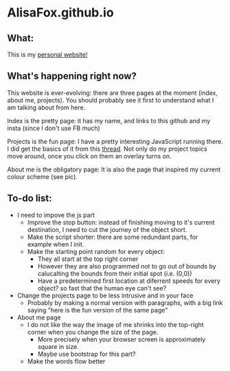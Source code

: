 # AlisaFox.github.io

## What:
This is my [personal website!](https://alisagagina.github.io/)

## What's happening right now?
This website is ever-evolving: there are three pages at the moment (index, about me, projects). 
You should probably see it first to understand what I am talking about from here.

Index is the pretty page: it has my name, and links to this github and my insta (since I don't use FB much)

Projects is the fun page: I have a pretty interesting JavaScript running there. I did get the basics of it from this [thread](https://stackoverflow.com/questions/10385950/how-to-get-a-div-to-randomly-move-around-a-page-using-jquery-or-css). Not only do
my project topics move around, once you click on them an overlay turns on.

About me is the obligatory page: It is also the page that inspired my current colour scheme (see pic).

## To-do list: 

- I need to impove the js part
  - Improve the stop button: instead of finishing moving to it's current destination, I need to cut the journey of the object short.
  - Make the script shorter: there are some redundant parts, for example when I init.
  - Make the starting point random for every object:
    - They all start at the top right corner
    - However they are also programmed not to go out of bounds by calucalting the bounds from their initial spot (i.e. (0,0))
    - Have a predetermined first location at diferrent speeds for every object? so fast that the human eye can't see?
- Change the projects page to be less intrusive and in your face
  - Probably by making a normal version with paragraphs, with a big link saying "here is the fun version of the same page"
- About me page
  - I do not like the way the image of me shrinks into the top-right corner when you change the size of the page. 
    - More precisely when your browser screen is approximately square in size.
    - Maybe use bootstrap for this part?
  - Make the words flow better
